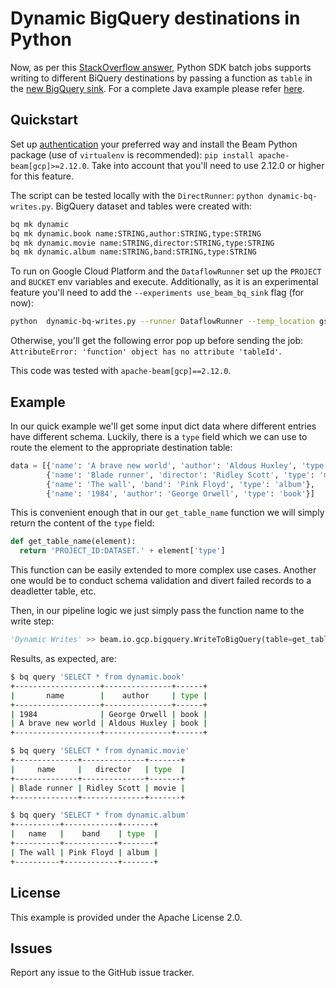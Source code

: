 # Dynamic BigQuery destinations in Python

Now, as per this [StackOverflow answer](https://stackoverflow.com/a/56370262/6121516), Python SDK batch jobs supports writing to different BiQuery destinations by passing a function as `table` in the [new BigQuery sink](https://beam.apache.org/releases/pydoc/current/apache_beam.io.gcp.bigquery.html#module-apache_beam.io.gcp.bigquery).
For a complete Java example please refer [here](https://github.com/gxercavins/dataflow-samples/tree/master/dynamic-destinations).

## Quickstart

Set up [authentication](https://cloud.google.com/docs/authentication/) your preferred way and install the Beam Python package (use of `virtualenv` is recommended): `pip install apache-beam[gcp]>=2.12.0`. Take into account that you'll need to use 2.12.0 or higher for this feature.

The script can be tested locally with the `DirectRunner`: `python dynamic-bq-writes.py`. BigQuery dataset and tables were created with:

```bash
bq mk dynamic
bq mk dynamic.book name:STRING,author:STRING,type:STRING
bq mk dynamic.movie name:STRING,director:STRING,type:STRING
bq mk dynamic.album name:STRING,band:STRING,type:STRING
```

To run on Google Cloud Platform and the `DataflowRunner` set up the `PROJECT` and `BUCKET` env variables and execute. Additionally, as it is an experimental feature you'll need to add the `--experiments use_beam_bq_sink` flag (for now):

```bash
python  dynamic-bq-writes.py --runner DataflowRunner --temp_location gs://$BUCKET/temp --project $PROJECT` --experiments use_beam_bq_sink
```
Otherwise, you'll get the following error pop up before sending the job: `AttributeError: 'function' object has no attribute 'tableId'`.

This code was tested with `apache-beam[gcp]==2.12.0`. 

## Example

In our quick example we'll get some input dict data where different entries have different schema. Luckily, there is a `type` field which we can use to route the element to the appropriate destination table: 

```python
data = [{'name': 'A brave new world', 'author': 'Aldous Huxley', 'type': 'book'},
        {'name': 'Blade runner', 'director': 'Ridley Scott', 'type': 'movie'},
        {'name': 'The wall', 'band': 'Pink Floyd', 'type': 'album'},
        {'name': '1984', 'author': 'George Orwell', 'type': 'book'}]
```

This is convenient enough that in our `get_table_name` function we will simply return the content of the `type` field:

```python
def get_table_name(element):
  return 'PROJECT_ID:DATASET.' + element['type']
```

This function can be easily extended to more complex use cases. Another one would be to conduct schema validation and divert failed records to a deadletter table, etc.

Then, in our pipeline logic we just simply pass the function name to the write step:

```python
'Dynamic Writes' >> beam.io.gcp.bigquery.WriteToBigQuery(table=get_table_name)
```

Results, as expected, are:

```bash
$ bq query 'SELECT * from dynamic.book'
+-------------------+---------------+------+
|       name        |    author     | type |
+-------------------+---------------+------+
| 1984              | George Orwell | book |
| A brave new world | Aldous Huxley | book |
+-------------------+---------------+------+

$ bq query 'SELECT * from dynamic.movie'
+--------------+--------------+-------+
|     name     |   director   | type  |
+--------------+--------------+-------+
| Blade runner | Ridley Scott | movie |
+--------------+--------------+-------+

$ bq query 'SELECT * from dynamic.album'
+----------+------------+-------+
|   name   |    band    | type  |
+----------+------------+-------+
| The wall | Pink Floyd | album |
+----------+------------+-------+
```

## License

This example is provided under the Apache License 2.0.

## Issues

Report any issue to the GitHub issue tracker.
